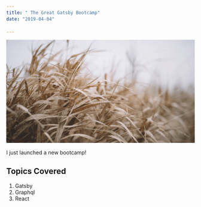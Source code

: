 ```yaml
---
title: " The Great Gatsby Bootcamp"
date: "2019-04-04"

---
```



![Grass](./grass.png)

I just launched a new bootcamp!

## Topics Covered

1. Gatsby
2. Graphql
3. React